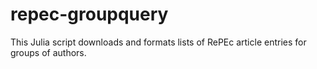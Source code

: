 # repec-groupquery
This Julia script downloads and formats lists of RePEc article entries for groups of authors.
